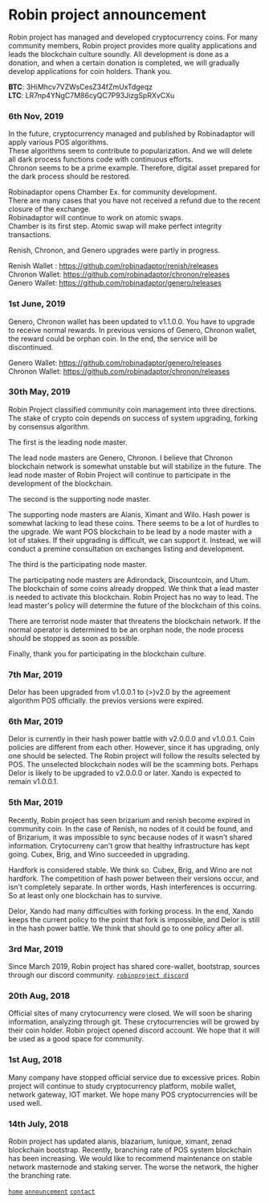 # Robin project announcement  
  
Robin project has managed and developed cryptocurrency coins. For many community members, Robin project provides more quality applications and leads the blockchain culture soundly. All development is done as a donation, and when a certain donation is completed, we will gradually develop applications for coin holders. Thank you.  
  
**BTC**: 3HiMhcv7VZWsCesZ34fZmUxTdgeqz  
**LTC**: LR7np4YNgC7M86cyQC7P93JizgSpRXvCXu  

### 6th Nov, 2019

In the future, cryptocurrency managed and published by Robinadaptor will apply various POS algorithms.   
These algorithms seem to contribute to popularization. And we will delete all dark process functions code with continuous efforts.   
Chronon seems to be a prime example. Therefore, digital asset prepared for the dark process should be restored.   

Robinadaptor opens Chamber Ex. for community development.   
There are many cases that you have not received a refund due to the recent closure of the exchange.   
Robinadaptor will continue to work on atomic swaps.  
Chamber is its first step. Atomic swap will make perfect integrity transactions.   

Renish, Chronon, and Genero upgrades were partly in progress.   

Renish Wallet : https://github.com/robinadaptor/renish/releases   
Chronon Wallet: https://github.com/robinadaptor/chronon/releases   
Genero Wallet: https://github.com/robinadaptor/genero/releases   

### 1st June, 2019   

Genero, Chronon wallet has been updated to v1.1.0.0. You have to upgrade to receive normal rewards. In previous versions of Genero, Chronon wallet, the reward could be orphan coin.  In the end, the service will be discontinued.   

Genero Wallet: https://github.com/robinadaptor/genero/releases   
Chronon Wallet: https://github.com/robinadaptor/chronon/releases   

### 30th May, 2019  

Robin Project classified community coin management into three directions.  The stake of crypto coin depends on success of system upgrading, forking by consensus algorithm.

The first is the leading node master. 

The lead node masters are Genero, Chronon. I believe that Chronon blockchain network is somewhat unstable but will stabilize in the future. The lead node master of Robin Project will continue to participate in the development of the blockchain.

The second is the supporting node master.

The supporting node masters are Alanis, Ximant and Wilo. Hash power is somewhat lacking to lead these coins. There seems to be a lot of hurdles to the upgrade. We want POS blockchain to be lead by a node master with a lot of stakes.
If their upgrading is difficult, we can support it. Instead, we will conduct a premine consultation on exchanges listing and development.

The third is the participating node master.

The participating node masters are Adirondack, Discountcoin, and Utum. The blockchain of some coins already dropped.
We think that a lead master is needed to activate this blockchain. Robin Project has no way to lead. The lead master's policy will determine the future of the blockchain of this coins.

There are terrorist node master that threatens the blockchain network. If the normal operator is determined to be an orphan node, the node process should be stopped as soon as possible.

Finally, thank you for participating in the blockchain culture.
  
### 7th Mar, 2019  

Delor has been upgraded from v1.0.0.1 to (>)v2.0 by the agreement algorithm POS officially. the previos versions were expired.    

### 6th Mar, 2019  

Delor is currently in their hash power battle with v2.0.0.0 and v1.0.0.1. Coin policies are different from each other. However, since it has upgrading, only one should be selected. The Robin project will follow the results selected by POS. The unselected blockchain nodes will be the scamming bots. 
Perhaps Delor is likely to be upgraded to v2.0.0.0 or later. Xando is expected to remain v1.0.0.1.  

### 5th Mar, 2019  

Recently, Robin project has seen brizarium and renish become expired in community coin. In the case of Renish, no nodes of it could be found, and of Brizarium, it was impossible to sync because nodes of it wasn't shared information. Crytocurreny can't grow that healthy infrastructure has kept going. Cubex, Brig, and Wino succeeded in upgrading.  
  
Hardfork is considered stable. We think so. Cubex, Brig, and Wino are not hardfork. The competition of hash power between their versions occur, and isn't completely separate. In orther words, Hash interferences is occurring. So at least only one blockchain has to survive.  
  
Delor, Xando had many difficulties with forking process. In the end, Xando keeps the current policy to the point that fork is impossible, and Delor is still in the hash power battle. We think that should go to one policy after all.  
  
### 3rd Mar, 2019  

Since March 2019, Robin project has shared core-wallet, bootstrap, sources through our discord community. [`robinproject discord`](https://discord.gg/zYvFFJU)  
  
### 20th Aug, 2018  
  
Official sites of many crytocurrency were closed. We will soon be sharing information, analyzing through git. These crytocurrencies will be growed by their coin holder. Robin project opened discord account. We hope that it will be used as a good space for community.  
  
### 1st Aug, 2018  
  
Many company have stopped official service due to excessive prices. Robin project will continue to study cryptocurrency platform,  mobile wallet, network gateway, IOT market. We hope many POS cryptocurrencies will be used well.  
  
### 14th July, 2018  
  
Robin project has updated alanis, blazarium, lunique, ximant, zenad blockchain bootstrap. Recently, branching rate of POS system blockchain has been increasing. We would like to recommend maintenance on stable network masternode and staking server. The worse the network, the higher the branching rate.  
  
  

  
[`home`](https://github.com/robinadaptor)  [`announcement`](https://github.com/robinadaptor/announcement)  [`contact`](https://github.com/robinadaptor/POS-helper)